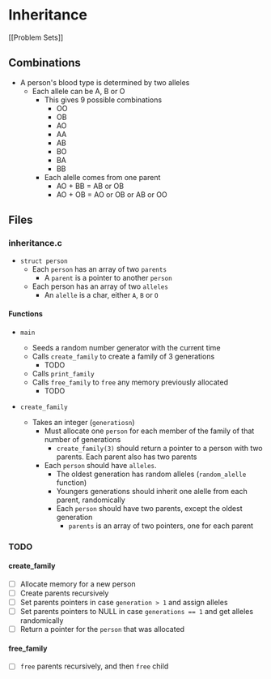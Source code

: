 # Inheritance
[[Problem Sets]]

## Combinations
- A person's blood type is determined by two alleles
    - Each allele can be A, B or O
        - This gives 9 possible combinations
            - OO
            - OB
            - AO
            - AA
            - AB
            - BO
            - BA
            - BB
        - Each alelle comes from one parent
            - AO + BB = AB or OB
            - AO + OB = AO or OB or AB or OO

## Files
### inheritance.c
- `struct person`
    - Each `person` has an array of two `parents`
        - A `parent` is a pointer to another `person`
    - Each person has an array of two `alleles`
        -   An `alelle` is a char, either `A`, `B` or `O`

#### Functions
- `main`
    - Seeds a random number generator with the current time
    - Calls `create_family` to create a family of 3 generations
        - TODO
    - Calls `print_family`
    - Calls `free_family` to `free` any memory previously allocated
        - TODO

- `create_family` 
    - Takes an integer (`generatiosn`)
        - Must allocate one `person` for each member of the family of that number of generations
            - `create_family(3)` should return a pointer to a person with two parents. Each parent also has two parents
        - Each `person` should have `alleles`. 
            - The oldest generation has random alleles (`random_alelle` function)
            - Youngers generations should inherit one alelle from each parent, randomically
            - Each `person` should have two parents, except the oldest generation
                - `parents` is an array of two pointers, one for each parent


### TODO

#### create_family
- [ ] Allocate memory for a new person
- [ ] Create parents recursively
- [ ] Set parents pointers in case `generation > 1` and assign alleles
- [ ] Set parents pointers to NULL in case `generations == 1` and get alleles randomically
- [ ] Return a pointer for the `person` that was allocated

#### free_family
- [ ] `free` parents recursively, and then `free` child 
